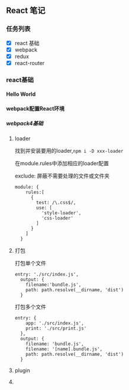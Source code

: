 ##                            React 笔记

### 任务列表

- [x] react 基础
- [x] webpack
- [x] redux
- [x] react-router

### react基础

#### Hello World

#### webpack配置React环境

##### webpack4基础

1. loader

   找到并安装要用的loader,`npm i -D xxx-loader`

   在module.rules中添加相应的loader配置

   exclude: 屏蔽不需要处理的文件或文件夹

   ```
   module: {
       rules:[
         {
           test: /\.css$/,
           use: [
             'style-loader',
             'css-loader'
           ]
         }
       ]
     }
   ```

   

2. 打包

   打包单个文件

   ```
   entry: './src/index.js',
     output: {
       filename:'bundle.js',
       path: path.resolve(__dirname, 'dist')
     }
   ```

   打包多个文件

   ```
   entry: {
       app: './src/index.js',
       print: './src/print.js'
     },
     output: {
       filename: 'bundle.js',
       filename: '[name].bundle.js',
       path: path.resolve(__dirname, 'dist')
     }
   ```

   

3. plugin

   

4. 

   

   